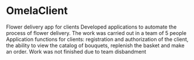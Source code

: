 # OmelaClient
Flower delivery app for clients 
Developed applications to automate the process of flower delivery.
The work was carried out in a team of 5 people
Application functions for clients: registration and authorization of the client, the ability to view the catalog of bouquets, replenish the basket and make an order.
Work was not finished due to team disbandment
